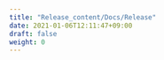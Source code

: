 ```yaml
---
title: "Release_content/Docs/Release"
date: 2021-01-06T12:11:47+09:00
draft: false
weight: 0
---
```


